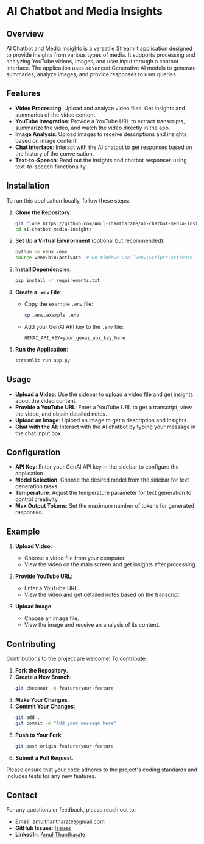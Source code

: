 # AI Chatbot and Media Insights

## Overview

AI Chatbot and Media Insights is a versatile Streamlit application designed to provide insights from various types of media. It supports processing and analyzing YouTube videos, images, and user input through a chatbot interface. The application uses advanced Generative AI models to generate summaries, analyze images, and provide responses to user queries.

## Features

- **Video Processing**: Upload and analyze video files. Get insights and summaries of the video content.
- **YouTube Integration**: Provide a YouTube URL to extract transcripts, summarize the video, and watch the video directly in the app.
- **Image Analysis**: Upload images to receive descriptions and insights based on image content.
- **Chat Interface**: Interact with the AI chatbot to get responses based on the history of the conversation.
- **Text-to-Speech**: Read out the insights and chatbot responses using text-to-speech functionality.

## Installation

To run this application locally, follow these steps:

1. **Clone the Repository**:
    ```bash
    git clone https://github.com/Amul-Thantharate/ai-chatbot-media-insights.git
    cd ai-chatbot-media-insights
    ```

2. **Set Up a Virtual Environment** (optional but recommended):
    ```bash
    python -m venv venv
    source venv/bin/activate  # On Windows use `venv\Scripts\activate`
    ```

3. **Install Dependencies**:
    ```bash
    pip install -r requirements.txt
    ```

4. **Create a `.env` File**:
    - Copy the example `.env` file:
        ```bash
        cp .env.example .env
        ```
    - Add your GenAI API key to the `.env` file:
        ```
        GENAI_API_KEY=your_genai_api_key_here
        ```

5. **Run the Application**:
    ```bash
    streamlit run app.py
    ```

## Usage

- **Upload a Video**: Use the sidebar to upload a video file and get insights about the video content.
- **Provide a YouTube URL**: Enter a YouTube URL to get a transcript, view the video, and obtain detailed notes.
- **Upload an Image**: Upload an image to get a description and insights.
- **Chat with the AI**: Interact with the AI chatbot by typing your message in the chat input box.

## Configuration

- **API Key**: Enter your GenAI API key in the sidebar to configure the application.
- **Model Selection**: Choose the desired model from the sidebar for text generation tasks.
- **Temperature**: Adjust the temperature parameter for text generation to control creativity.
- **Max Output Tokens**: Set the maximum number of tokens for generated responses.

## Example

1. **Upload Video**:
    - Choose a video file from your computer.
    - View the video on the main screen and get insights after processing.

2. **Provide YouTube URL**:
    - Enter a YouTube URL.
    - View the video and get detailed notes based on the transcript.

3. **Upload Image**:
    - Choose an image file.
    - View the image and receive an analysis of its content.

## Contributing

Contributions to the project are welcome! To contribute:

1. **Fork the Repository**.
2. **Create a New Branch**:
    ```bash
    git checkout -b feature/your-feature
    ```
3. **Make Your Changes**.
4. **Commit Your Changes**:
    ```bash
    git add .
    git commit -m "Add your message here"
    ```
5. **Push to Your Fork**:
    ```bash
    git push origin feature/your-feature
    ```
6. **Submit a Pull Request**.

Please ensure that your code adheres to the project's coding standards and includes tests for any new features.

## Contact

For any questions or feedback, please reach out to:

- **Email**: amulthantharate@gmail.com
- **GitHub Issues**: [Issues](https://github.com/Amul-Thantharate/)
- **LinkedIn**: [Amul Thantharate](https://www.linkedin.com/in/amul-thantharate/)


